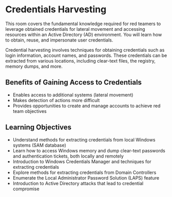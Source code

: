 # Credentials Harvesting

This room covers the fundamental knowledge required for red teamers to leverage obtained credentials for lateral movement and accessing resources within an Active Directory (AD) environment. You will learn how to obtain, reuse, and impersonate user credentials.

Credential harvesting involves techniques for obtaining credentials such as login information, account names, and passwords. These credentials can be extracted from various locations, including clear-text files, the registry, memory dumps, and more.

## Benefits of Gaining Access to Credentials

- Enables access to additional systems (lateral movement)
- Makes detection of actions more difficult
- Provides opportunities to create and manage accounts to achieve red team objectives

## Learning Objectives

- Understand methods for extracting credentials from local Windows systems (SAM database)
- Learn how to access Windows memory and dump clear-text passwords and authentication tickets, both locally and remotely
- Introduction to Windows Credentials Manager and techniques for extracting credentials
- Explore methods for extracting credentials from Domain Controllers
- Enumerate the Local Administrator Password Solution (LAPS) feature
- Introduction to Active Directory attacks that lead to credential compromise